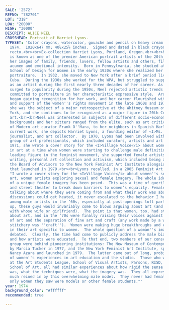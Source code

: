 ```yaml
---
SALE: '2572'
REFNO: "782701"
LOT: "318"
LOW: "20000"
HIGH: "30000"
DESCRIPT: ALICE NEEL
CROSSHEAD: Portrait of Harriet Lyons.
TYPESET: 'Color crayons, watercolor, gouache and pencil on heavy cream wove Arches,
  1974.  1020x647 mm; 40¼x25½ inches.  Signed and dated in black crayon, lower right
  recto.<br><br>Ex-collection Harriet Lyons, Portland, Oregon.<br><br>Neel (1900-1984)
  is known as one of the premier American portrait artists of the 20th century for
  her images of family, friends, lovers, fellow artists and others, filled with psychological
  acumen and emotional intensity.  Born in Pennsylvania, she studied at the Philadelphia
  School of Design for Women in the early 1920s where she realized her affinitiy for
  portraiture.  In 1932, she moved to New York after a brief period living in Havana,
  Cuba.  During the 1930s she worked for the WPA, but struggled to support herself
  as an artist during the first nearly three decades of her career. As Abstract Expressionism
  surged to popularity during the 1950s, Neel rejected artistic trends and remained
  committed to portraiture in her characteristic expressive style.  Around 1960 she
  began gaining recognition for her work, and her career flourished with the advent
  and support of the women''s rights movement in the late 1960s and 1970s.  By 1974
  she was the subject of a major retrospective at the Whitney Museum of Art Art, New
  York, and she continues to be recognized as a major figure in 20th Century American
  art.<br><br>Neel was interested in subjects of different socio-economic and cultural
  backgrounds and her sitters ranged from the elite, such as art critic and Museum
  of Modern art curator Frank O''Hara, to her neighbors in Spanish Harlem.  In the
  current work, she depicts Harriet Lyons, a founding editor of <I>Ms. Magazine</i>,
  journalist, and art collector.  By 1970, Lyons had been involved with a consciousness-raising
  group of art professionals, which included curators, artists and art historians.  In
  1971, she wrote a cover story for the <I>Village Voice</i> about women''s sexuality
  in art at a time when women were starting to challenge male definitions of art.  A
  leading figure in the feminist movement, she supported female artists through her
  writing, personal art collection and activism, which included being a member of
  the Board of Advisors to the New York Feminist Art Institute alongside Alice Neel
  that launched in 1979.<br><br>Lyons recalled, in a 2005 Feminist Art Institute interview,
  "I wrote a cover story for the <I>Village Voice</i> about women''s sexuality in
  art, women artists exploring sexual and female imagery. The whole idea and question
  of a unique female imagery has been posed.  This was a time of guerilla tactics
  and street theater to break down barriers to women’s equality. Female artists were
  talking about where they were coming from and what their work was about. While these
  discussions could get heated, it never escalated to the behavior I had witnessed
  among male artists in the ‘60s, especially at post-openings loft parties.  Liquored
  up, these guys would invariably come to blows arguing about art (and who was flirting
  with whose wife or girlfriend).  The point is that women, too, had strong theories
  about art, and in the ’70s were finally raising their voices against the male definitions
  of art and the separation of fine art and craft (any work made by a woman that involved
  stitchery was ''craft'').  Women were making huge breakthroughs and expressions
  in their art specific to women.  The whole question of a woman''s imagery was hotly
  debated.  Clearly, the time had come to publicly address the male biases in art-making
  and how artists were educated.  To that end, two members of our consciousness-raising
  group were behind pioneering institutions: The New Museum of Contemporary Art, founded
  by Marcia Tucker in 1977, and the New York Feminist Art Institute, spearheaded by
  Nancy Azara and launched in 1979.  The latter came out of long, probing discussions
  of women''s experiences in art education and the studio.  Those who were trained
  at the Art Students League, School of Visual Artists, Parsons, RISD, the Philadelphia
  School of Art, all had similar experiences about how rigid the sense of what art
  was, what the techniques were, what the imagery was.  They all expressed being very
  much reined in by this overwhelming male model.  They never had female teachers.  The
  only women they saw were models or other female students."'
year: 1974
background_color: "#ffffff"
recommended: true

---
```

